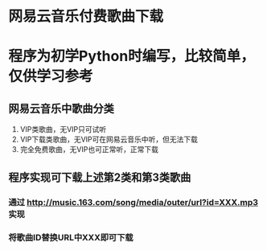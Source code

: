 # 网易云音乐付费歌曲下载

# 程序为初学Python时编写，比较简单，仅供学习参考

## 网易云音乐中歌曲分类
1. VIP类歌曲，无VIP只可试听
2. VIP下载类歌曲，无VIP可在网易云音乐中听，但无法下载
3. 完全免费歌曲，无VIP也可正常听，正常下载

## 程序实现可下载上述第2类和第3类歌曲
### 通过 http://music.163.com/song/media/outer/url?id=XXX.mp3 实现
### 将歌曲ID替换URL中XXX即可下载

